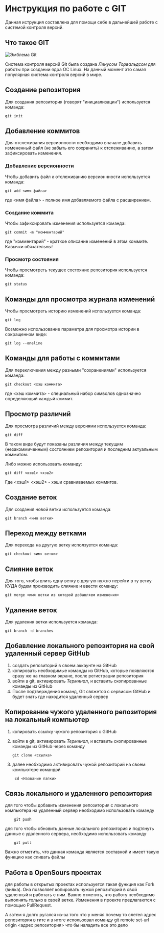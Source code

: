# **Инструкция по работе с GIT**

Данная иструкция составлена для помощи себе в дальнейшей работе с системой контроля версий.

## Что такое GIT

![Эмблема Git](git.JPG)

Система контроля версий Git была создана *Линусом Торвальдсом* для работы при создании ядра ОС Linux. На данный момент это самая популярная система контроля версий в мире.

## Создание репозитория

Для создания репозитория (говорят "инициализации") используется команда:

    git init

## Добавление коммитов

Для отслеживания версионности необходимо вначале добавить измененный файл (не забыть его сохранить) к отслеживанию, а затем зафиксировать изменения.

### Добавление версионности

Чтобы добавить файл к отслеживанию версионнности используется команда:

    git add <имя файла>

где <имя файла> - полное имя добавляемого файла с расширением.

### Создание коммита

Чтобы зафиксировать изменения используется команда:

    git commit -m "комментарий"

где "комментарий" - краткое описание изменений в этом коммите. Кавычки обязательны!

### Просмотр состояния

Чтобы просмотреть текущее состояние репозитория используется команда:

    git status

## Команды для просмотра журнала изменений

Чтобы просмотреть историю изменений используется команда:

    git log

Возможно использование параметра для просмотра истории в сокращенном виде:

    git log --oneline

## Команды для работы с коммитами

Для переключения между разными "сохранениями" используется команда:

    git checkout <хэш коммита>

где <хэш коммита> - специальный набор символов однозначно определяющий каждый коммит.

## Просмотр различий

Для просмотра различий между версиями используется команда:

    git diff

В таком виде будут показаны различия между текущим (незакоммиченным) состоянием репозитория и последним актуальным коммитом.

Либо можно использовать команду:

    git diff <хэш1> <хэш2>

Где <хэш1> <хэш2> - хэши сравниваемых коммитов.

## Создание веток

Для создания новой ветки используется команда:

    git branch <имя ветки>

## Переход между ветками

Для перехода на другую ветку исползуется команда:

    git checkout <имя ветки>

## Слияние веток

Для того, чтобы влить одну ветку в другую нужно перейти в ту ветку КУДА будем производить слияние и ввести команду:

    git merge <имя ветки из которой добавляем изменения>

## Удаление веток

Для удаления ветки используется команда:
    
    git branch -d branches

## Добавление локального репозитория на свой удаленный сервер GitHub

1. создать репозиторий в своем аккаунте на GitHub
2. копировать необходимые команды из GitHub, которые появляются сразу же на главном экране, после регистрации репозитория 
3. войти в git, активировать  _Терминал_, и вставить скопированные команды из GitHub
4. После подтверждения команд, Git свяжется с сервисом GitHub и будет знать где находится удаленный сервер

## Копирование чужого удаленного репозитория на локальный компьютер

1. копировать ссылку чужого репозитория с GitHub 
2. войти в git, активировать  _Терминал_, и вставить скопированные команды из GitHub через команду 

       git clone <ссылка>

3. далее необходимо активировать чужой репозиторий на своем компьютере командой

        cd <Название папки>

## Связь локального и удаленного репозитория 

для того чтобы добавить изменения репозитория с локального компьютера на удаленный сервер необходимо использовать команду 

        git push

для того чтобы обновить данные локального репозитория и подтянуть данные с удаленного сервера, необходимо использовать команду 

        git pull

Важно отметить, что данная команда является составной и имеет такую функцию как сливать файлы

## Работа в OpenSours проектах

для работы в открытых проектах используется такая функция как Fork (вилка). Она позволяет копировать чужой репозиторий в свой удаленный и работать с ним. Важно отметить, что работу необходимо выполнять только в своей ветке. Изменения в проекте предлагаются с помощью PullRequest. 

А затем я долго ругался из-за того что у меняя почему то слетел адрес репозитория в гите и в итоге использовал команду git remote set-url origin <адрес репозитория> что бы наладить все это дело
